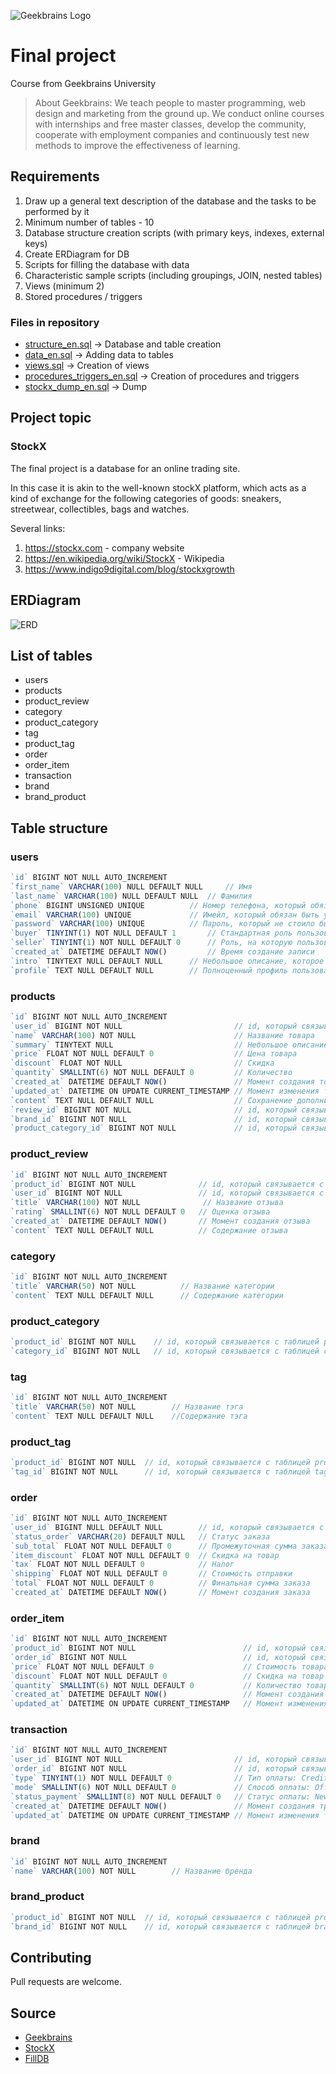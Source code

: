 ![Geekbrains Logo](https://github.com/ilyastartsdata/introductiontopython/blob/master/gb.png)

# Final project

Course from Geekbrains University

> About Geekbrains: We teach people to master programming, web design and marketing from the ground up. We conduct online courses with internships and free master classes, develop the community, cooperate with employment companies and continuously test new methods to improve the effectiveness of learning.

## Requirements

1. Draw up a general text description of the database and the tasks to be performed by it
2. Minimum number of tables - 10
3. Database structure creation scripts (with primary keys, indexes, external keys)
4. Create ERDiagram for DB
5. Scripts for filling the database with data
6. Characteristic sample scripts (including groupings, JOIN, nested tables)
7. Views (minimum 2)
8. Stored procedures / triggers

### Files in repository

- [structure_en.sql](https://github.com/ilyastartsdata/databases_sql/blob/main/final_project/final_project_en/structure_en.sql) -> Database and table creation
- [data_en.sql](https://github.com/ilyastartsdata/databases_sql/blob/main/final_project/final_project_en/data_en.sql) -> Adding data to tables
- [views.sql](https://github.com/ilyastartsdata/databases_sql/blob/main/final_project/final_project_en/views_en.sql) -> Creation of views
- [procedures_triggers_en.sql](https://github.com/ilyastartsdata/databases_sql/blob/main/final_project/final_project_en/procedures_triggers_en.sql) -> Creation of procedures and triggers
- [stockx_dump_en.sql](https://github.com/ilyastartsdata/databases_sql/blob/main/final_project/final_project_en/stockx_dump_en.sql) -> Dump

## Project topic

### StockX

The final project is a database for an online trading site. 

In this case it is akin to the well-known stockX platform, which acts as a kind of exchange for the following categories of goods: sneakers, streetwear, collectibles, bags and watches.

Several links:

1. https://stockx.com - company website
2. https://en.wikipedia.org/wiki/StockX - Wikipedia
3. https://www.indigo9digital.com/blog/stockxgrowth

## ERDiagram

![ERD](https://github.com/ilyastartsdata/databases_sql/blob/main/final_project/final_project_ru/stockX_ERD.png)

## List of tables

- users
- products
- product_review
- category
- product_category
- tag
- product_tag
- order
- order_item
- transaction
- brand
- brand_product

## Table structure

### users

```js
`id` BIGINT NOT NULL AUTO_INCREMENT
`first_name` VARCHAR(100) NULL DEFAULT NULL 	// Имя
`last_name` VARCHAR(100) NULL DEFAULT NULL 	// Фамилия
`phone` BIGINT UNSIGNED UNIQUE 			// Номер телефона, который обязан быть уникальным
`email` VARCHAR(100) UNIQUE 			// Имейл, который обязан быть уникальным
`password` VARCHAR(100) UNIQUE 			// Пароль, который не стоило бы хранить тут
`buyer` TINYINT(1) NOT NULL DEFAULT 1 		// Стандартная роль пользователя на сайте - покупатель
`seller` TINYINT(1) NOT NULL DEFAULT 0 		// Роль, на которую пользователь может податься
`created_at` DATETIME DEFAULT NOW() 		// Время создание записи
`intro` TINYTEXT NULL DEFAULT NULL 		// Небольшое описание, которое заполняется пользователем
`profile` TEXT NULL DEFAULT NULL 		// Полноценный профиль пользователя
```

### products

```js
`id` BIGINT NOT NULL AUTO_INCREMENT
`user_id` BIGINT NOT NULL                         // id, который связывается с таблицей users
`name` VARCHAR(100) NOT NULL                      // Название товара
`summary` TINYTEXT NULL                           // Небольшое описание товара
`price` FLOAT NOT NULL DEFAULT 0                  // Цена товара
`discount` FLOAT NOT NULL                         // Скидка
`quantity` SMALLINT(6) NOT NULL DEFAULT 0         // Количество
`created_at` DATETIME DEFAULT NOW()               // Момент создания товарной позиции
`updated_at` DATETIME ON UPDATE CURRENT_TIMESTAMP // Момент изменения товарной позиции
`content` TEXT NULL DEFAULT NULL                  // Сохранение дополнительной информации о товаре
`review_id` BIGINT NOT NULL                       // id, который связывается с таблицей reviews
`brand_id` BIGINT NOT NULL                        // id, который связывается с таблицей brand
`product_category_id` BIGINT NOT NULL             // id, который связывается с таблицей product_category
```

### product_review

```js
`id` BIGINT NOT NULL AUTO_INCREMENT
`product_id` BIGINT NOT NULL              // id, который связывается с таблицей products
`user_id` BIGINT NOT NULL                 // id, который связывается с таблицей users
`title` VARCHAR(100) NOT NULL	           // Название отзыва
`rating` SMALLINT(6) NOT NULL DEFAULT 0	  // Оценка отзыва
`created_at` DATETIME DEFAULT NOW()       // Момент создания отзыва
`content` TEXT NULL DEFAULT NULL          // Содержание отзыва
```

### category

```js
`id` BIGINT NOT NULL AUTO_INCREMENT
`title` VARCHAR(50) NOT NULL          // Название категории
`content` TEXT NULL DEFAULT NULL      // Содержание категории
```

### product_category

```js
`product_id` BIGINT NOT NULL	// id, который связывается с таблицей products
`category_id` BIGINT NOT NULL	// id, который связывается с таблицей category
```

### tag

```js
`id` BIGINT NOT NULL AUTO_INCREMENT
`title` VARCHAR(50) NOT NULL        // Название тэга
`content` TEXT NULL DEFAULT NULL    //Содержание тэга
```

### product_tag

```js
`product_id` BIGINT NOT NULL  // id, который связывается с таблицей products
`tag_id` BIGINT NOT NULL      // id, который связывается с таблицей tag
```

### order

```js
`id` BIGINT NOT NULL AUTO_INCREMENT
`user_id` BIGINT NULL DEFAULT NULL        // id, который связывается с таблицей users
`status_order` VARCHAR(20) DEFAULT NULL   // Статус заказа
`sub_total` FLOAT NOT NULL DEFAULT 0      // Промежуточная сумма заказа
`item_discount` FLOAT NOT NULL DEFAULT 0  // Скидка на товар
`tax` FLOAT NOT NULL DEFAULT 0            // Налог
`shipping` FLOAT NOT NULL DEFAULT 0       // Стоимость отправки
`total` FLOAT NOT NULL DEFAULT 0          // Финальная сумма заказа
`created_at` DATETIME DEFAULT NOW()       // Момент создания заказа
```

### order_item

```js
`id` BIGINT NOT NULL AUTO_INCREMENT
`product_id` BIGINT NOT NULL                        // id, который связывается с таблицей products
`order_id` BIGINT NOT NULL                          // id, который связывается с таблицей orders
`price` FLOAT NOT NULL DEFAULT 0                    // Стоимость товара
`discount` FLOAT NOT NULL DEFAULT 0                 // Скидка на товар
`quantity` SMALLINT(6) NOT NULL DEFAULT 0           // Количество товара
`created_at` DATETIME DEFAULT NOW()                 // Момент создания товарной позиции
`updated_at` DATETIME ON UPDATE CURRENT_TIMESTAMP   // Момент изменения товарной позиции
```

### transaction

```js
`id` BIGINT NOT NULL AUTO_INCREMENT
`user_id` BIGINT NOT NULL                         // id, который связывается с таблицей users	
`order_id` BIGINT NOT NULL                        // id, который связывается с таблицей orders
`type` TINYINT(1) NOT NULL DEFAULT 0              // Тип оплаты: Credit(0) или Debit(1)
`mode` SMALLINT(6) NOT NULL DEFAULT 0             // Способ оплаты: Offline, Cash on Delivery, Cheque, Draft, Wired and Online
`status_payment` SMALLINT(8) NOT NULL DEFAULT 0   // Статус оплаты: New, Cancelled, Failed, Pending, Declined, Rejected, Success
`created_at` DATETIME DEFAULT NOW()               // Момент создания транзакции
`updated_at` DATETIME ON UPDATE CURRENT_TIMESTAMP // Момент изменения транзакции
```

### brand

```js
`id` BIGINT NOT NULL AUTO_INCREMENT
`name` VARCHAR(100) NOT NULL        // Название бренда
```

### brand_product

```js
`product_id` BIGINT NOT NULL  // id, который связывается с таблицей product
`brand_id` BIGINT NOT NULL    // id, который связывается с таблицей brand
```

## Contributing

Pull requests are welcome.

## Source

- [Geekbrains](https://geekbrains.ru)
- [StockX](https://stockx.com)
- [FillDB](http://filldb.info)
